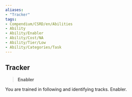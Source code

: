 ```yaml
---
aliases:
- "Tracker"
tags:
- Compendium/CSRD/en/Abilities
- Ability
- Ability/Enabler
- Ability/Cost/NA
- Ability/Tier/Low
- Ability/Categories/Task
---
```


  
## Tracker  
>**Enabler**
  
You are trained in following and identifying tracks. Enabler.